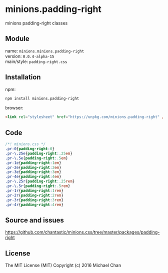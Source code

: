 # minions.padding-right
minions padding-right classes

## Module
name: `minions.minions.padding-right`  
version: `0.0.4-alpha-15`  
main/style: `padding-right.css`  

## Installation
npm:
```bash
npm install minions.padding-right
```

browser:
```html
<link rel="stylesheet" href="https://unpkg.com/minions.padding-right" />
```

## Code
```css
/*! minions.css */
.pr-0{padding-right:0}
.pr-\.25e{padding-right:.25em}
.pr-\.5e{padding-right:.5em}
.pr-1e{padding-right:1em}
.pr-2e{padding-right:2em}
.pr-3e{padding-right:3em}
.pr-4e{padding-right:4em}
.pr-\.25r{padding-right:.25rem}
.pr-\.5r{padding-right:.5rem}
.pr-1r{padding-right:1rem}
.pr-2r{padding-right:2rem}
.pr-3r{padding-right:3rem}
.pr-4r{padding-right:4rem}

```

## Source and issues

https://github.com/chantastic/minions.css/tree/master/packages/padding-right

## License

The MIT License (MIT)
Copyright (c) 2016 Michael Chan